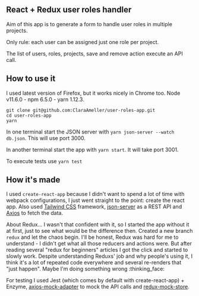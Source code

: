 
## React + Redux user roles handler

Aim of this app is to generate a form to handle user roles in multiple projects.

Only rule: each user can be assigned just one role per project.

The list of users, roles, projects, save and remove action execute an API call.

## How to use it

I used latest version of Firefox, but it works nicely in Chrome too.
Node v11.6.0 - npm 6.5.0 - yarn 1.12.3.

```
git clone git@github.com:ClaraAmeller/user-roles-app.git
cd user-roles-app
yarn
```

In one terminal start the JSON server with `yarn json-server --watch db.json`. This will use port 3000.

In another terminal start the app with `yarn start`. It will take port 3001.

To execute tests use
`yarn test`

## How it's made
I used `create-react-app` because I didn't want to spend a lot of time with webpack configurations, I just went straight to the point: create the react app. Also used <a href="https://tailwindcss.com/docs/what-is-tailwind/">Tailwind CSS</a> framework, <a href="https://github.com/typicode/json-server">json-server</a> as a REST API and <a href="https://www.npmjs.com/package/axios">Axios</a> to fetch the data.

About Redux... I wasn't that confident with it, so I started the app without it at first, just to see what would be the difference then. Created a new branch `redux` and let the chaos begin. I'll be honest, Redux was hard for me to understand - I didn't get what all those reducers and actions were. But after reading several "redux for beginners" articles I got the click and started to slowly work.
Despite understanding Reduxs' job and why people's using it, I think it's a lot of repeated code everywhere and several re-renders that "just happen". Maybe I'm doing something wrong :thinking_face:

For testing I used Jest (which comes by default with create-react-app) + Enzyme, 
<a href="https://github.com/ctimmerm/axios-mock-adapter">axios-mock-adapter</a> to mock the API calls and  <a href="https://github.com/dmitry-zaets/redux-mock-store">redux-mock-store</a>.
